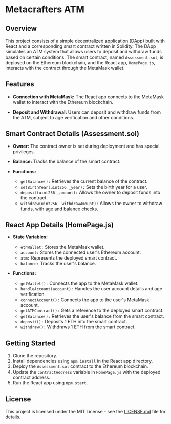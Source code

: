 # Metacrafters ATM

## Overview

This project consists of a simple decentralized application (DApp) built with React and a corresponding smart contract written in Solidity. The DApp simulates an ATM system that allows users to deposit and withdraw funds based on certain conditions. The smart contract, named `Assessment.sol`, is deployed on the Ethereum blockchain, and the React app, `HomePage.js`, interacts with the contract through the MetaMask wallet.

## Features

- **Connection with MetaMask:** The React app connects to the MetaMask wallet to interact with the Ethereum blockchain.

- **Deposit and Withdrawal:** Users can deposit and withdraw funds from the ATM, subject to age verification and other conditions.

## Smart Contract Details (Assessment.sol)

- **Owner:** The contract owner is set during deployment and has special privileges.

- **Balance:** Tracks the balance of the smart contract.



- **Functions:**
  - `getBalance():` Retrieves the current balance of the contract.
  - `setBirthYear(uint256 _year):` Sets the birth year for a user.
  - `deposit(uint256 _amount):` Allows the owner to deposit funds into the contract.
  - `withdraw(uint256 _withdrawAmount):` Allows the owner to withdraw funds, with age and balance checks.

## React App Details (HomePage.js)

- **State Variables:**
  - `ethWallet:` Stores the MetaMask wallet.
  - `account:` Stores the connected user's Ethereum account.
  - `atm:` Represents the deployed smart contract.
  - `balance:` Tracks the user's balance.

- **Functions:**
  - `getWallet():` Connects the app to the MetaMask wallet.
  - `handleAccount(account):` Handles the user account details and age verification.
  - `connectAccount():` Connects the app to the user's MetaMask account.
  - `getATMContract():` Gets a reference to the deployed smart contract.
  - `getBalance():` Retrieves the user's balance from the smart contract.
  - `deposit():` Deposits 1 ETH into the smart contract.
  - `withdraw():` Withdraws 1 ETH from the smart contract.

## Getting Started

1. Clone the repository.
2. Install dependencies using `npm install` in the React app directory.
3. Deploy the `Assessment.sol` contract to the Ethereum blockchain.
4. Update the `contractAddress` variable in `HomePage.js` with the deployed contract address.
5. Run the React app using `npm start`.

## License

This project is licensed under the MIT License - see the [LICENSE.md](LICENSE.md) file for details.

